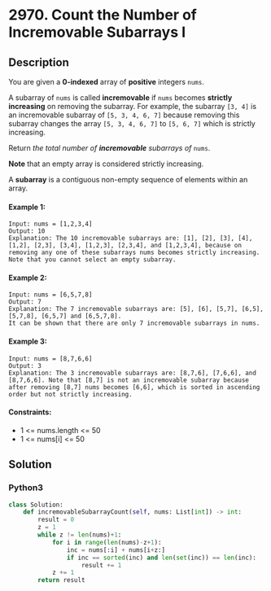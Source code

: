 # 2970. Count the Number of Incremovable Subarrays I


## Description
You are given a **0-indexed** array of **positive** integers `nums`.

A subarray of `nums` is called **incremovable** if `nums` becomes **strictly increasing** on removing the subarray. For example, the subarray `[3, 4]` is an incremovable subarray of `[5, 3, 4, 6, 7]` because removing this subarray changes the array `[5, 3, 4, 6, 7]` to `[5, 6, 7]` which is strictly increasing.

Return *the total number of **incremovable** subarrays of* `nums`.

**Note** that an empty array is considered strictly increasing.

A **subarray** is a contiguous non-empty sequence of elements within an array.

#### Example 1:
```
Input: nums = [1,2,3,4]
Output: 10
Explanation: The 10 incremovable subarrays are: [1], [2], [3], [4], [1,2], [2,3], [3,4], [1,2,3], [2,3,4], and [1,2,3,4], because on removing any one of these subarrays nums becomes strictly increasing. Note that you cannot select an empty subarray.
```

#### Example 2:
```
Input: nums = [6,5,7,8]
Output: 7
Explanation: The 7 incremovable subarrays are: [5], [6], [5,7], [6,5], [5,7,8], [6,5,7] and [6,5,7,8].
It can be shown that there are only 7 incremovable subarrays in nums.
```

#### Example 3:
```
Input: nums = [8,7,6,6]
Output: 3
Explanation: The 3 incremovable subarrays are: [8,7,6], [7,6,6], and [8,7,6,6]. Note that [8,7] is not an incremovable subarray because after removing [8,7] nums becomes [6,6], which is sorted in ascending order but not strictly increasing.
```

#### Constraints:
- 1 <= nums.length <= 50
- 1 <= nums[i] <= 50


## Solution

### Python3
```python
class Solution:
    def incremovableSubarrayCount(self, nums: List[int]) -> int:
        result = 0
        z = 1
        while z != len(nums)+1:
            for i in range(len(nums)-z+1):
                inc = nums[:i] + nums[i+z:] 
                if inc == sorted(inc) and len(set(inc)) == len(inc):
                    result += 1
            z += 1
        return result
```
